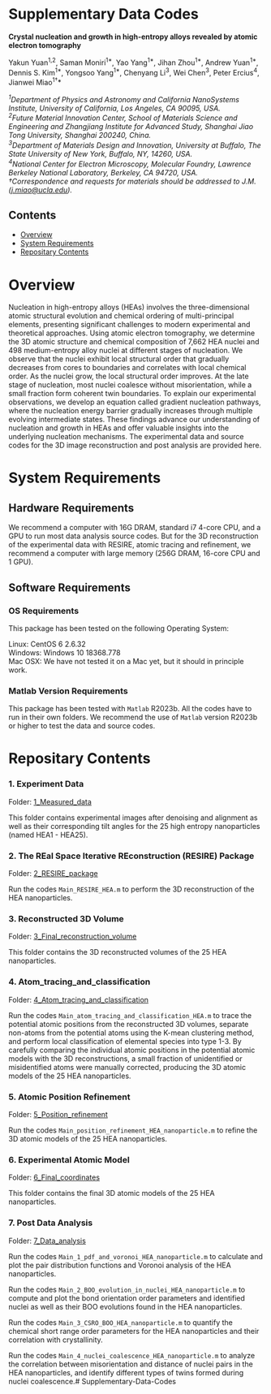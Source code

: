 # Supplementary Data Codes 

**Crystal nucleation and growth in high-entropy alloys revealed by atomic electron tomography**

Yakun Yuan<sup>1,2</sup>, Saman Moniri<sup>1*</sup>, Yao Yang<sup>1*</sup>, Jihan Zhou<sup>1*</sup>, Andrew Yuan<sup>1*</sup>, Dennis S. Kim<sup>1*</sup>, Yongsoo Yang<sup>1*</sup>, Chenyang Li<sup>3</sup>, Wei Chen<sup>3</sup>, Peter Ercius<sup>4</sup>, Jianwei Miao<sup>1†</sup>*

*<sup>1</sup>Department of Physics and Astronomy and California NanoSystems Institute, University of California, Los Angeles, CA 90095, USA.*    
*<sup>2</sup>Future Material Innovation Center, School of Materials Science and Engineering and Zhangjiang Institute for Advanced Study, Shanghai Jiao Tong University, Shanghai 200240, China.*     
*<sup>3</sup>Department of Materials Design and Innovation, University at Buffalo, The State University of New York, Buffalo, NY, 14260, USA.*     
*<sup>4</sup>National Center for Electron Microscopy, Molecular Foundry, Lawrence Berkeley National Laboratory, Berkeley, CA 94720, USA.*    
*†Correspondence and requests for materials should be addressed to J.M. (j.miao@ucla.edu).*     

## Contents

- [Overview](#overview)
- [System Requirements](#system-requirements)
- [Repositary Contents](#repositary-contents)

# Overview

Nucleation in high-entropy alloys (HEAs) involves the three-dimensional atomic structural evolution and chemical ordering of multi-principal elements, presenting significant challenges to modern experimental and theoretical approaches. Using atomic electron tomography, we determine the 3D atomic structure and chemical composition of 7,662 HEA nuclei and 498 medium-entropy alloy nuclei at different stages of nucleation. We observe that the nuclei exhibit local structural order that gradually decreases from cores to boundaries and correlates with local chemical order. As the nuclei grow, the local structural order improves. At the late stage of nucleation, most nuclei coalesce without misorientation, while a small fraction form coherent twin boundaries. To explain our experimental observations, we develop an equation called gradient nucleation pathways, where the nucleation energy barrier gradually increases through multiple evolving intermediate states. These findings advance our understanding of nucleation and growth in HEAs and offer valuable insights into the underlying nucleation mechanisms. The experimental data and source codes for the 3D image reconstruction and post analysis are provided here.

# System Requirements

## Hardware Requirements

We recommend a computer with 16G DRAM, standard i7 4-core CPU, and a GPU to run most data analysis source codes. But for the 3D reconstruction of the experimental data with RESIRE, atomic tracing and refinement, we recommend a computer with large memory (256G DRAM, 16-core CPU and 1 GPU).

## Software Requirements

### OS Requirements

This package has been tested on the following Operating System:

Linux: CentOS 6 2.6.32    
Windows: Windows 10 18368.778    
Mac OSX: We have not tested it on a Mac yet, but it should in principle work.     

### Matlab Version Requirements

This package has been tested with `Matlab` R2023b. All the codes have to run in their own folders. We recommend the use of `Matlab` version R2023b or higher to test the data and source codes.

# Repositary Contents

### 1. Experiment Data

Folder: [1_Measured_data](./1_Measured_data)

This folder contains experimental images after denoising and alignment as well as their corresponding tilt angles for the 25 high entropy nanoparticles (named HEA1 - HEA25).

### 2. The REal Space Iterative REconstruction (RESIRE) Package

Folder: [2_RESIRE_package](./2_RESIRE_package)

Run the codes `Main_RESIRE_HEA.m` to perform the 3D reconstruction of the HEA nanoparticles.
### 3. Reconstructed 3D Volume

Folder: [3_Final_reconstruction_volume](./3_Final_reconstruction_volume)

This folder contains the 3D reconstructed volumes of the 25 HEA nanoparticles.

### 4. Atom_tracing_and_classification

Folder: [4_Atom_tracing_and_classification](./4_Atom_tracing_and_classification)

Run the codes `Main_atom_tracing_and_classification_HEA.m` to trace the potential atomic positions from the reconstructed 3D volumes, separate non-atoms from the potential atoms using the K-mean clustering method, and perform local classification of elemental species into type 1-3. By carefully comparing the individual atomic positions in the potential atomic models with the 3D reconstructions, a small fraction of unidentified or misidentified atoms were manually corrected, producing the 3D atomic models of the 25 HEA nanoparticles.

### 5. Atomic Position Refinement

Folder: [5_Position_refinement](./5_Position_refinement)

Run the codes `Main_position_refinement_HEA_nanoparticle.m` to refine the 3D atomic models of the 25 HEA nanoparticles.

### 6. Experimental Atomic Model

Folder: [6_Final_coordinates](./6_Final_coordinates)

This folder contains the final 3D atomic models of the 25 HEA nanoparticles.

### 7. Post Data Analysis

Folder: [7_Data_analysis](./7_Data_analysis)

Run the codes `Main_1_pdf_and_voronoi_HEA_nanoparticle.m` to calculate and plot the pair distribution functions and Voronoi analysis of the HEA nanoparticles.

Run the codes `Main_2_BOO_evolution_in_nuclei_HEA_nanoparticle.m` to compute and plot the bond orientation order parameters and identified nuclei as well as their BOO evolutions found in the HEA nanoparticles.

Run the codes `Main_3_CSRO_BOO_HEA_nanoparticle.m` to quantify the chemical short range order parameters for the HEA nanoparticles and their correlation with crystallinity.

Run the codes `Main_4_nuclei_coalescence_HEA_nanoparticle.m` to analyze the correlation between misorientation and distance of nuclei pairs in the HEA nanoparticles, and identify different types of twins formed during nuclei coalescence.# Supplementary-Data-Codes
 
